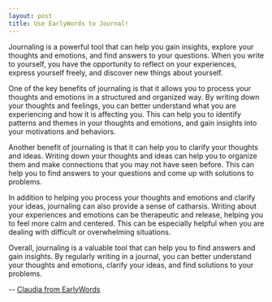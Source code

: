 ```yaml
---
layout: post
title: Use EarlyWords to Journal!
---
```

Journaling is a powerful tool that can help you gain insights, explore your thoughts and emotions, and find answers to your questions. When you write to yourself, you have the opportunity to reflect on your experiences, express yourself freely, and discover new things about yourself.

One of the key benefits of journaling is that it allows you to process your thoughts and emotions in a structured and organized way. By writing down your thoughts and feelings, you can better understand what you are experiencing and how it is affecting you. This can help you to identify patterns and themes in your thoughts and emotions, and gain insights into your motivations and behaviors.

Another benefit of journaling is that it can help you to clarify your thoughts and ideas. Writing down your thoughts and ideas can help you to organize them and make connections that you may not have seen before. This can help you to find answers to your questions and come up with solutions to problems.

In addition to helping you process your thoughts and emotions and clarify your ideas, journaling can also provide a sense of catharsis. Writing about your experiences and emotions can be therapeutic and release, helping you to feel more calm and centered. This can be especially helpful when you are dealing with difficult or overwhelming situations.

Overall, journaling is a valuable tool that can help you to find answers and gain insights. By regularly writing in a journal, you can better understand your thoughts and emotions, clarify your ideas, and find solutions to your problems.

-- [Claudia from EarlyWords](https://earlywords.io/about)
